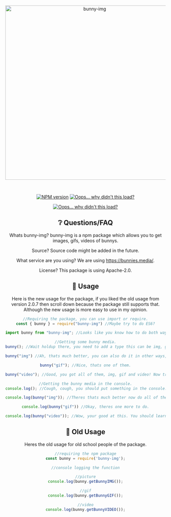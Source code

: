 <div align="center">
  <br />
  <p>
    <a href="https://www.npmjs.com/package/bunny-img"><img src="https://i.imgur.com/rZPCzkz.png" width="546" alt="bunny-img" /></a>
  </p>
  <br />
  <p>
    <a href="https://www.npmjs.com/package/bunny-img"><img src="https://img.shields.io/npm/v/bunny-img.svg?maxAge=3600" alt="NPM version" /></a>
    <a href="https://www.npmjs.com/package/bunny-img"><img src="https://img.shields.io/npm/dt/bunny-img.svg?maxAge=3600" alt="Oops... why didn't this load?" /></a>
  </p>
    <p>
    <a href="https://nodei.co/npm/bunny-img/"><img src="https://nodei.co/npm/bunny-img.png?downloads=true&stars=true" alt="Oops... why didn't this load?" /></a>
  </p>

  ## ❔ Questions/FAQ
  Whats bunny-img? bunny-img is a npm package which allows you to get images, gifs, videos of bunnys.

  Source? Source code might be added in the future.

  What service are you using? We are using https://bunnies.media/.

  License? This package is using Apache-2.0.

  ## 📗 Usage
  Here is the new usage for the package, if you liked the old usage from version 2.0.7 then scroll down because the package still supports that. Although the new usage is more easy to use in my opinion.

  ```js
  //Requiring the package, you can use import or require.
  const { bunny } = require("bunny-img") //Maybe try to do ES6?

  import bunny from "bunny-img"; //Looks like you know how to do both ways.

  //Getting some bunny media.
  bunny(); //Wait holdup there, you need to add a type this can be img, gif or video.

  bunny("img") //Ah, thats much better, you can also do it in other ways, about you show us?

  bunny("gif"); //Nice, thats one of them.

  bunny("video"); //Good, you got all of them, img, gif and video! Now try to use it in some code.

  //Getting the bunny media in the console.
  console.log(); //Cough, cough, you should put something in the console.log().

  console.log(bunny("img")); //Theres thats much better now do all of them.

  console.log(bunny("gif")) //Okay, theres one more to do.

  console.log(bunny("video")); //Wow, your good at this. You should learn how to use the package by now, if you don't understand start back from the top.
  ```

  ## 📕 Old Usage
  Heres the old usage for old school people of the package.

  ```js
  //requiring the npm package
  const bunny = require('bunny-img');

  //console logging the function

  //picture
  console.log(bunny.getBunnyIMG());

  //gif
  console.log(bunny.getBunnyGIF());

  //video
  console.log(bunny.getBunnyVIDEO());
  ```
</div>
